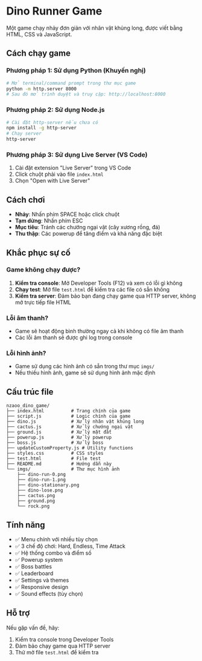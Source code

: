 # Dino Runner Game

Một game chạy nhảy đơn giản với nhân vật khủng long, được viết bằng HTML, CSS và JavaScript.

## Cách chạy game

### Phương pháp 1: Sử dụng Python (Khuyến nghị)

```bash
# Mở terminal/command prompt trong thư mục game
python -m http.server 8000
# Sau đó mở trình duyệt và truy cập: http://localhost:8000
```

### Phương pháp 2: Sử dụng Node.js

```bash
# Cài đặt http-server nếu chưa có
npm install -g http-server
# Chạy server
http-server
```

### Phương pháp 3: Sử dụng Live Server (VS Code)

1. Cài đặt extension "Live Server" trong VS Code
2. Click chuột phải vào file `index.html`
3. Chọn "Open with Live Server"

## Cách chơi

- **Nhảy**: Nhấn phím SPACE hoặc click chuột
- **Tạm dừng**: Nhấn phím ESC
- **Mục tiêu**: Tránh các chướng ngại vật (cây xương rồng, đá)
- **Thu thập**: Các powerup để tăng điểm và khả năng đặc biệt

## Khắc phục sự cố

### Game không chạy được?

1. **Kiểm tra console**: Mở Developer Tools (F12) và xem có lỗi gì không
2. **Chạy test**: Mở file `test.html` để kiểm tra các file có sẵn không
3. **Kiểm tra server**: Đảm bảo bạn đang chạy game qua HTTP server, không mở trực tiếp file HTML

### Lỗi âm thanh?

- Game sẽ hoạt động bình thường ngay cả khi không có file âm thanh
- Các lỗi âm thanh sẽ được ghi log trong console

### Lỗi hình ảnh?

- Game sử dụng các hình ảnh có sẵn trong thư mục `imgs/`
- Nếu thiếu hình ảnh, game sẽ sử dụng hình ảnh mặc định

## Cấu trúc file

```
nzaoo_dino_game/
├── index.html          # Trang chính của game
├── script.js           # Logic chính của game
├── dino.js             # Xử lý nhân vật khủng long
├── cactus.js           # Xử lý chướng ngại vật
├── ground.js           # Xử lý mặt đất
├── powerup.js          # Xử lý powerup
├── boss.js             # Xử lý boss
├── updateCustomProperty.js # Utility functions
├── styles.css          # CSS styles
├── test.html           # File test
├── README.md           # Hướng dẫn này
└── imgs/               # Thư mục hình ảnh
    ├── dino-run-0.png
    ├── dino-run-1.png
    ├── dino-stationary.png
    ├── dino-lose.png
    ├── cactus.png
    ├── ground.png
    └── rock.png
```

## Tính năng

- ✅ Menu chính với nhiều tùy chọn
- ✅ 3 chế độ chơi: Hard, Endless, Time Attack
- ✅ Hệ thống combo và điểm số
- ✅ Powerup system
- ✅ Boss battles
- ✅ Leaderboard
- ✅ Settings và themes
- ✅ Responsive design
- ✅ Sound effects (tùy chọn)

## Hỗ trợ

Nếu gặp vấn đề, hãy:

1. Kiểm tra console trong Developer Tools
2. Đảm bảo chạy game qua HTTP server
3. Thử mở file `test.html` để kiểm tra

```

```
